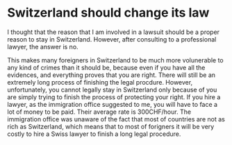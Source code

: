 # Switzerland should change its law

I thought that the reason that I am involved in a lawsuit should be a proper reason to stay in Switzerland. However, after consulting to a professional lawyer, the answer is no. 

This makes many foreigners in Switzerland to be much more volunerable to any kind of crimes than it should be, because even if you have all the evidences, and everything proves that you are right. There will still be an extremely long process of finishing the legal procdure. However, unfortunately, you cannot legally stay in Switzerland only because of you are simply trying to finish the process of protecting your right. If you hire a lawyer, as the immigration office suggested to me, you will have to face a lot of money to be paid. Their average rate is 300CHF/hour. The immigration office was unaware of the fact that most of countries are not as rich as Switzerland, which means that to most of forigners it will be very costly to hire a Swiss lawyer to finish a long legal procedure.
